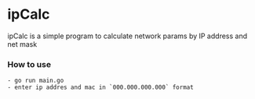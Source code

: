 # ipCalc

ipCalc is a simple program to calculate network params by IP address and net mask

### How to use 
    - go run main.go
    - enter ip addres and mac in `000.000.000.000` format
